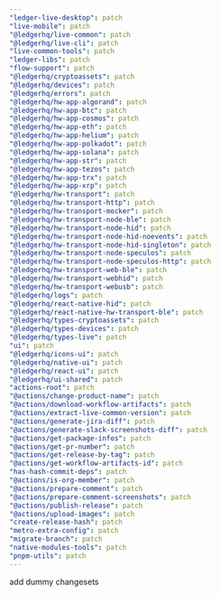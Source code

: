 ```yaml
---
"ledger-live-desktop": patch
"live-mobile": patch
"@ledgerhq/live-common": patch
"@ledgerhq/live-cli": patch
"live-common-tools": patch
"ledger-libs": patch
"flow-support": patch
"@ledgerhq/cryptoassets": patch
"@ledgerhq/devices": patch
"@ledgerhq/errors": patch
"@ledgerhq/hw-app-algorand": patch
"@ledgerhq/hw-app-btc": patch
"@ledgerhq/hw-app-cosmos": patch
"@ledgerhq/hw-app-eth": patch
"@ledgerhq/hw-app-helium": patch
"@ledgerhq/hw-app-polkadot": patch
"@ledgerhq/hw-app-solana": patch
"@ledgerhq/hw-app-str": patch
"@ledgerhq/hw-app-tezos": patch
"@ledgerhq/hw-app-trx": patch
"@ledgerhq/hw-app-xrp": patch
"@ledgerhq/hw-transport": patch
"@ledgerhq/hw-transport-http": patch
"@ledgerhq/hw-transport-mocker": patch
"@ledgerhq/hw-transport-node-ble": patch
"@ledgerhq/hw-transport-node-hid": patch
"@ledgerhq/hw-transport-node-hid-noevents": patch
"@ledgerhq/hw-transport-node-hid-singleton": patch
"@ledgerhq/hw-transport-node-speculos": patch
"@ledgerhq/hw-transport-node-speculos-http": patch
"@ledgerhq/hw-transport-web-ble": patch
"@ledgerhq/hw-transport-webhid": patch
"@ledgerhq/hw-transport-webusb": patch
"@ledgerhq/logs": patch
"@ledgerhq/react-native-hid": patch
"@ledgerhq/react-native-hw-transport-ble": patch
"@ledgerhq/types-cryptoassets": patch
"@ledgerhq/types-devices": patch
"@ledgerhq/types-live": patch
"ui": patch
"@ledgerhq/icons-ui": patch
"@ledgerhq/native-ui": patch
"@ledgerhq/react-ui": patch
"@ledgerhq/ui-shared": patch
"actions-root": patch
"@actions/change-product-name": patch
"@actions/download-workflow-artifacts": patch
"@actions/extract-live-common-version": patch
"@actions/generate-jira-diff": patch
"@actions/generate-slack-screenshots-diff": patch
"@actions/get-package-infos": patch
"@actions/get-pr-number": patch
"@actions/get-release-by-tag": patch
"@actions/get-workflow-artifacts-id": patch
"has-hash-commit-deps": patch
"@actions/is-org-member": patch
"@actions/prepare-comment": patch
"@actions/prepare-comment-screenshots": patch
"@actions/publish-release": patch
"@actions/upload-images": patch
"create-release-hash": patch
"metro-extra-config": patch
"migrate-branch": patch
"native-modules-tools": patch
"pnpm-utils": patch
---
```


add dummy changesets
